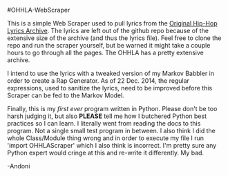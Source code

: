 #OHHLA-WebScraper

This is a simple Web Scraper used to pull lyrics from the [Original Hip-Hop Lyrics Archive](http://ohhla.com/). The lyrics are left out of the github repo because of the extensive size of the archive (and thus the lyrics file). Feel free to clone the repo and run the scraper yourself, but be warned it might take a couple hours to go through all the pages. The OHHLA has a pretty extensive archive.

I intend to use the lyrics with a tweaked version of my Markov Babbler in order to create a Rap Generator. As of 22 Dec. 2014, the regular expressions, used to sanitize the lyrics, need to be improved before this Scraper can be fed to the Markov Model.

Finally, this is my *first ever* program written in Python. Please don't be too harsh judging it, but also **PLEASE** tell me how I butchered Python best practices so I can learn. I literally went from reading the docs to this program. Not a single small test program in between. I also think I did the whole Class/Module thing wrong and in order to execute my file I run 'import OHHLAScraper' which I also think is incorrect. I'm pretty sure any Python expert would cringe at this and re-write it differently. My bad.

-Andoni
